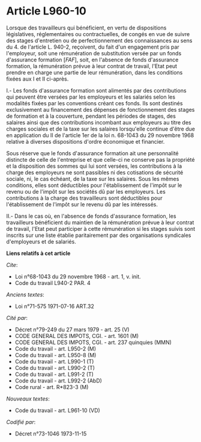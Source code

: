 # Article L960-10

Lorsque des travailleurs qui bénéficient, en vertu de dispositions législatives, réglementaires ou contractuelles, de congés
en vue de suivre des stages d'entretien ou de perfectionnement des connaissances au sens du 4. de l'article L. 940-2,
reçoivent, du fait d'un engagement pris par l'employeur, soit une rémunération de substitution versée par un fonds
d'assurance formation [*FAF*], soit, en l'absence de fonds d'assurance formation, la rémunération prévue à leur contrat de
travail, l'Etat peut prendre en charge une partie de leur rémunération, dans les conditions fixées aux I et II ci-après.

I.- Les fonds d'assurance formation sont alimentés par des contributions qui peuvent être versées par les employeurs et les
salariés selon les modalités fixées par les conventions créant ces fonds. Ils sont destinés exclusivement au financement des
dépenses de fonctionnement des stages de formation et à la couverture, pendant les périodes de stages, des salaires ainsi que
des contributions incombant aux employeurs au titre des charges sociales et de la taxe sur les salaires lorsqu'elle continue
d'être due en application du II de l'article 1er de la loi n. 68-1043 du 29 novembre 1968 relative à diverses dispositions
d'ordre économique et financier.

Sous réserve que le fonds d'assurance formation ait une personnalité distincte de celle de l'entreprise et que celle-ci ne
conserve pas la propriété et la disposition des sommes qui lui sont versées, les contributions à la charge des employeurs ne
sont passibles ni des cotisations de sécurité sociale, ni, le cas échéant, de la taxe sur les salaires. Sous les mêmes
conditions, elles sont déductibles pour l'établissement de l'impôt sur le revenu ou de l'impôt sur les sociétés dû par les
employeurs. Les contributions à la charge des travailleurs sont déductibles pour l'établissement de l'impôt sur le revenu dû
par les intéressés.

II.- Dans le cas où, en l'absence de fonds d'assurance formation, les travailleurs bénéficient du maintien de la rémunération
prévue à leur contrat de travail, l'Etat peut participer à cette rémunération si les stages suivis sont inscrits sur une
liste établie paritairement par des organisations syndicales d'employeurs et de salariés.

**Liens relatifs à cet article**

_Cite_:

  - Loi n°68-1043 du 29 novembre 1968 - art. 1, v. init.
  - Code du travail L940-2 PAR. 4

_Anciens textes_:

  - Loi n°71-575 1971-07-16 ART.32

_Cité par_:

  - Décret n°79-249 du 27 mars 1979 - art. 25 (V)
  - CODE GENERAL DES IMPOTS, CGI. - art. 1601 (M)
  - CODE GENERAL DES IMPOTS, CGI. - art. 237 quinquies (MMN)
  - Code du travail - art. L950-2 (M)
  - Code du travail - art. L950-8 (M)
  - Code du travail - art. L990-1 (T)
  - Code du travail - art. L990-2 (T)
  - Code du travail - art. L991-2 (T)
  - Code du travail - art. L992-2 (AbD)
  - Code rural - art. R*823-3 (M)

_Nouveaux textes_:

  - Code du travail - art. L961-10 (VD)

_Codifié par_:

  - Décret n°73-1046 1973-11-15
